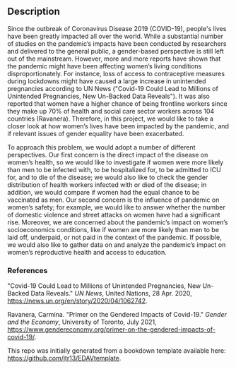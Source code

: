 ## Description

Since the outbreak of Coronavirus Disease 2019 (COVID-19), people's lives have been greatly impacted all over the world. While a substantial number of studies on the pandemic’s impacts have been conducted by researchers and delivered to the general public, a gender-based perspective is still left out of the mainstream. However, more and more reports have shown that the pandemic might have been affecting women’s living conditions disproportionately. For instance, loss of access to contraceptive measures during lockdowns might have caused a large increase in unintended pregnancies according to UN News ("Covid-19 Could Lead to Millions of Unintended Pregnancies, New Un-Backed Data Reveals"). It was also reported that women have a higher chance of being frontline workers since they make up 70% of health and social care sector workers across 104 countries (Ravanera). Therefore, in this project, we would like to take a closer look at how women’s lives have been impacted by the pandemic, and if relevant issues of gender equality have been exacerbated.

To approach this problem, we would adopt a number of different perspectives. Our first concern is the direct impact of the disease on women’s health, so we would like to investigate if women were more likely than men to be infected with, to be hospitalized for, to be admitted to ICU for, and to die of the disease; we would also like to check the gender distribution of health workers infected with or died of the disease; in addition, we would compare if women had the equal chance to be vaccinated as men. Our second concern is the influence of pandemic on women’s safety; for example, we would like to answer whether the number of domestic violence and street attacks on women have had a significant rise. Moreover, we are concerned about the pandemic’s impact on women’s socioeconomics conditions, like if women are more likely than men to be laid off, underpaid, or not paid in the context of the pandemic. If possible, we would also like to gather data on and analyze the pandemic’s impact on women’s reproductive health and access to education.

### References

"Covid-19 Could Lead to Millions of Unintended Pregnancies, New Un-Backed Data Reveals." *UN News*, United Nations, 28 Apr. 2020, https://news.un.org/en/story/2020/04/1062742. 

Ravanera, Carmina. "Primer on the Gendered Impacts of Covid-19." *Gender and the Economy*, University of Toronto, July 2021, https://www.gendereconomy.org/primer-on-the-gendered-impacts-of-covid-19/. 


This repo was initially generated from a bookdown template available here: https://github.com/jtr13/EDAVtemplate.